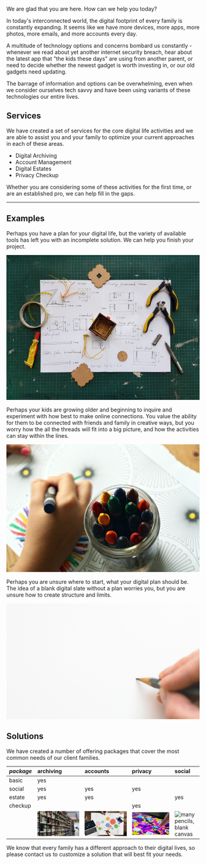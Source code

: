 
We are glad that you are here. How can we help you today?

In today's interconnected world, the digital footprint of every family
is constantly expanding. It seems like we have more devices, more
apps, more photos, more emails, and more accounts every day.

A multitude of technology options and concerns bombard us constantly -
whenever we read about yet another internet security breach, hear
about the latest app that "the kids these days" are using from another
parent, or need to decide whether the newest gadget is worth investing
in, or our old gadgets need updating.

The barrage of information and options can be overwhelming, even when
we consider ourselves tech savvy and have been using variants of these
technologies our entire lives.

## Services

We have created a set of services for the core digital life activities
and we are able to assist you and your family to optimize your current
approaches in each of these areas.

* Digital Archiving
* Account Management
* Digital Estates
* Privacy Checkup

Whether you are considering some of these activities for the first
time, or are an established pro, we can help fill in the gaps.


* * *

## Examples

Perhaps you have a plan for your digital life, but the variety of
available tools has left you with an incomplete solution. We can help
you finish your project.

![parts and tools](/assets/img/assemble-pieces-plan-and-tools-1178498.jpg)

Perhaps your kids are growing older and beginning to inquire and
experiment with how best to make online connections. You value the
ability for them to be connected with friends and family in creative
ways, but you worry how the all the threads will fit into a big
picture, and how the activities can stay within the lines.

![crayons, kid connections](/assets/img/kids-starting-out-making-connections-159579.jpg)

Perhaps you are unsure where to start, what your digital plan should
be. The idea of a blank digital slate without a plan worries you, but
you are unsure how to create structure and limits.

![single pencil, blank canvas](/assets/img/empty-canvas-one-pencil-316466.jpg)


## Solutions

We have created a number of offering packages that cover the most
common needs of our client families.

| *package*    | archiving | accounts | privacy | social |
|:-------------|:----------|:---------|:--------|:-------|
| basic        | yes       |	      |         |        |
| social       | yes       | yes      | yes     |        |
| estate       | yes       | yes      |         | yes    |
| checkup      | 	   |	      | yes     |        |
|              | ![lots to archive](/assets/img/archive-shelves-256559.jpg) | ![many overlapping accounts](/assets/img/overlapping-accounts-camera-1391374.jpg) | ![clicking a new app](/assets/img/clicking-app-433617.jpg) | ![many pencils, blank canvas](/assets/img/empty-canvas-pencils.jpg) |


We know that every family has a different approach to their digital
lives, so please contact us to customize a solution that will best fit
your needs.
